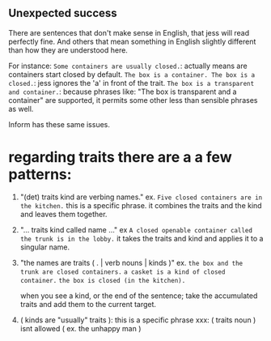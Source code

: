 

Unexpected success
------------------
There are sentences that don't make sense in English, that jess will read perfectly fine. And others that mean something in English slightly different than how they are understood here.

For instance:
`Some containers are usually closed.`: actually means are containers start closed by default.
`The box is a container. The box is a closed.`: jess ignores the 'a' in front of the trait.
`The box is a transparent and container.`: because phrases like: "The box is transparent and a container" are supported, it permits some other less than sensible phrases as well.

Inform has these same issues.


# regarding traits there are a a few patterns:

1. "(det) traits kind are verbing names."
	ex. `Five closed containers are in the kitchen.`
	this is a specific phrase.
	it combines the traits and the kind and leaves them together.
			

1.  "... traits kind called name ..."
	ex `A closed openable container called the trunk is in the lobby.`
	it takes the traits and kind and applies it to a singular name.


1. "the names are traits ( . | verb nouns | kinds )"
	ex. `the box and the trunk are closed containers.`
			`a casket is a kind of closed container.`
	    `the box is closed (in the kitchen).`
	  
	 when you see a kind, or the end of the sentence;
	 take the accumulated traits and add them to the current target.

1. ( kinds are "usually" traits ): this is a specific phrase
xxx: ( traits noun ) isnt allowed ( ex. the unhappy man )

